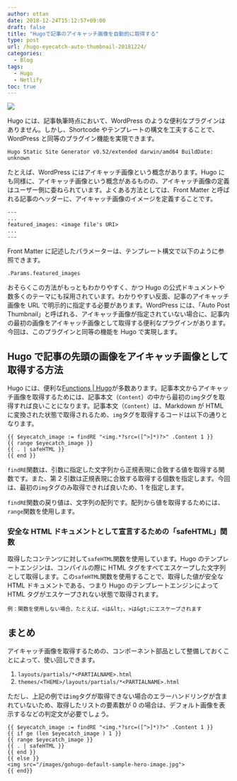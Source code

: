 ```yaml
---
author: ottan
date: 2018-12-24T15:12:57+09:00
draft: false
title: "Hugoで記事のアイキャッチ画像を自動的に取得する"
type: post
url: /hugo-eyecatch-auto-thumbnail-20181224/
categories:
  - Blog
tags:
  - Hugo
  - Netlify
toc: true
---
```


![](/uploads/2018/12/181224-2f55736572732f6.jpg)

Hugo には、記事執筆時点において、WordPress のような便利なプラグインはありません。しかし、Shortcode やテンプレートの構文を工夫することで、WordPress と同等のプラグイン機能を実現できます。

```
Hugo Static Site Generator v0.52/extended darwin/amd64 BuildDate: unknown
```

たとえば、WordPress にはアイキャッチ画像という概念があります。Hugo にも同様に、アイキャッチ画像という概念があるものの、アイキャッチ画像の定義はユーザー側に委ねられています。よくある方法としては、Front Matter と呼ばれる記事のヘッダーに、アイキャッチ画像のイメージを定義することです。

```
---
...
featured_images: <image file's URI>
...
---
```

Front Matter に記述したパラメーターは、テンプレート構文で以下のように参照できます。

```
.Params.featured_images
```

おそらくこの方法がもっともわかりやすく、かつ Hugo の公式ドキュメントや数多くのテーマにも採用されています。わかりやすい反面、記事のアイキャッチ画像を URL で明示的に指定する必要があります。WordPress には、「Auto Post Thumbnail」と呼ばれる、アイキャッチ画像が指定されていない場合に、記事内の最初の画像をアイキャッチ画像として取得する便利なプラグインがあります。今回は、このプラグインと同等の機能を Hugo で実現します。

## Hugo で記事の先頭の画像をアイキャッチ画像として取得する方法

Hugo には、便利な[Functions | Hugo](https://gohugo.io/categories/functions)が多数あります。記事本文からアイキャッチ画像を取得するためには、記事本文（`Content`）の中から最初の`img`タグを取得すれば良いことになります。記事本文（`Content`）は、Markdown が HTML に変換された状態で取得されるため、`img`タグを取得するコードは以下の通りとなります。

```
{{ $eyecatch_image := findRE "<img.*?src=([^>]*)?>" .Content 1 }}
{{ range $eyecatch_image }}
{{ . | safeHTML }}
{{ end }}
```

`findRE`関数は、引数に指定した文字列から正規表現に合致する値を取得する関数です。また、第 2 引数は正規表現に合致する取得する個数を指定します。今回は、最初の`img`タグのみ取得できれば良いため、1 を指定します。

`findRE`関数の戻り値は、文字列の配列です。配列から値を取得するためには、`range`関数を使用します。

### 安全な HTML ドキュメントとして宣言するための「safeHTML」関数

取得したコンテンツに対して`safeHTML`関数を使用しています。Hugo のテンプレートエンジンは、コンパイルの際に HTML タグをすべてエスケープした文字列として取得します。この`safeHTML`関数を使用することで、取得した値が安全な HTML ドキュメントである、つまり Hugo のテンプレートエンジンによって HTML タグがエスケープされない状態で取得されます。

    例：関数を使用しない場合、たとえば、<は&lt;、>は&gt;にエスケープされます

## まとめ

アイキャッチ画像を取得するための、コンポーネント部品として整備しておくことによって、使い回しできます。

1. `layouts/partials/*<PARTIALNAME>.html`
2. `themes/<THEME>/layouts/partials/*<PARTIALNAME>.html`

ただし、上記の例では`img`タグが取得できない場合のエラーハンドリングが含まれていないため、取得したリストの要素数が 0 の場合は、デフォルト画像を表示するなどの判定文が必要でしょう。

```
{{ $eyecatch_image := findRE "<img.*?src=([^>]*)?>" .Content 1 }}
{{ if ge (len $eyecatch_image ) 1 }}
{{ range $eyecatch_image }}
{{ . | safeHTML }}
{{ end }}
{{ else }}
<img src="/images/gohugo-default-sample-hero-image.jpg">
{{ end}}
```
